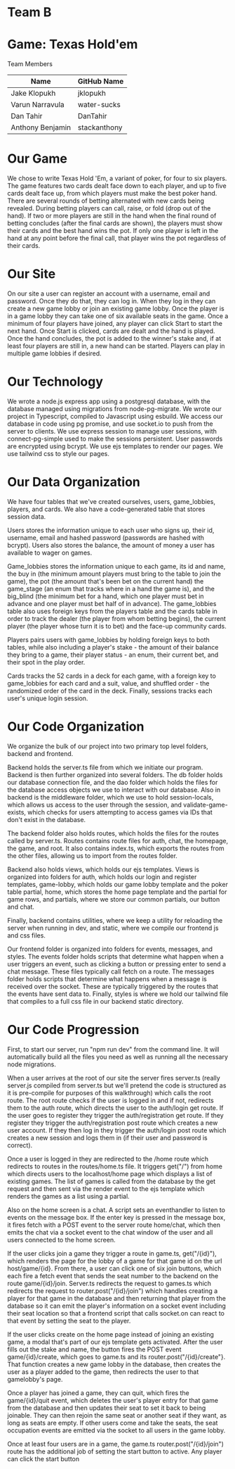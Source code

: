 # Team B

# Game: Texas Hold'em

Team Members

| Name             | GitHub Name  |
| ---------------- | ------------ |
| Jake Klopukh     | jklopukh     |
| Varun Narravula  | water-sucks  |
| Dan Tahir        | DanTahir     |
| Anthony Benjamin | stackanthony |

# Our Game

We chose to write Texas Hold 'Em, a variant of poker, for four to six players.
The game features two cards dealt face down to each player, and up to five cards
dealt face up, from which players must make the best poker hand. There are
several rounds of betting alternated with new cards being revealed. During
betting players can call, raise, or fold (drop out of the hand). If two or more
players are still in the hand when the final round of betting concludes (after
the final cards are shown), the players must show their cards and the best hand
wins the pot. If only one player is left in the hand at any point before the
final call, that player wins the pot regardless of their cards.

# Our Site

On our site a user can register an account with a username, email and password.
Once they do that, they can log in. When they log in they can create a new game
lobby or join an existing game lobby. Once the player is in a game lobby they
can take one of six available seats in the game. Once a minimum of four players
have joined, any player can click Start to start the next hand. Once Start is
clicked, cards are dealt and the hand is played. Once the hand concludes, the
pot is added to the winner's stake and, if at least four players are still in, a
new hand can be started. Players can play in multiple game lobbies if desired.

# Our Technology

We wrote a node.js express app using a postgresql database, with the database
managed using migrations from node-pg-migrate. We wrote our project in
Typescript, compiled to Javascript using esbuild. We access our database in code
using pg promise, and use socket.io to push from the server to clients. We use
express session to manage user sessions, with connect-pg-simple used to make the
sessions persistent. User passwords are encrypted using bcrypt. We use ejs
templates to render our pages. We use tailwind css to style our pages.

# Our Data Organization

We have four tables that we've created ourselves, users, game_lobbies, players,
and cards. We also have a code-generated table that stores session data.

Users stores the information unique to each user who signs up, their id,
username, email and hashed password (passwords are hashed with bcrypt). Users
also stores the balance, the amount of money a user has available to wager on
games.

Game_lobbies stores the information unique to each game, its id and name, the
buy in (the minimum amount players must bring to the table to join the game),
the pot (the amount that's been bet on the current hand) the game_stage (an enum
that tracks where in a hand the game is), and the big_blind (the minimum bet for
a hand, which one player must bet in advance and one player must bet half of in
advance). The game_lobbies table also uses foreign keys from the players table
and the cards table in order to track the dealer (the player from whom betting
begins), the current player (the player whose turn it is to bet) and the face-up
community cards.

Players pairs users with game_lobbies by holding foreign keys to both tables,
while also including a player's stake - the amount of their balance they bring
to a game, their player status - an enum, their current bet, and their spot in
the play order.

Cards tracks the 52 cards in a deck for each game, with a foreign key to
game_lobbies for each card and a suit, value, and shuffled order - the
randomized order of the card in the deck. Finally, sessions tracks each user's
unique login session.

# Our Code Organization

We organize the bulk of our project into two primary top level folders, backend
and frontend.

Backend holds the server.ts file from which we initiate our program. Backend is
then further organized into several folders. The db folder holds our database
connection file, and the dao folder which holds the files for the database
access objects we use to interact with our database. Also in backend is the
middleware folder, which we use to hold session-locals, which allows us access
to the user through the session, and validate-game-exists, which checks for
users attempting to access games via IDs that don't exist in the database.

The backend folder also holds routes, which holds the files for the routes
called by server.ts. Routes contains route files for auth, chat, the homepage,
the game, and root. It also contains index.ts, which exports the routes from the
other files, allowing us to import from the routes folder.

Backend also holds views, which holds our ejs templates. Views is organized into
folders for auth, which holds our login and register templates, game-lobby,
which holds our game lobby template and the poker table partial, home, which
stores the home page template and the partial for game rows, and partials, where
we store our common partials, our button and chat.

Finally, backend contains utilities, where we keep a utility for reloading the
server when running in dev, and static, where we compile our frontend js and css
files.

Our frontend folder is organized into folders for events, messages, and styles.
The events folder holds scripts that determine what happen when a user triggers
an event, such as clicking a button or pressing enter to send a chat message.
These files typically call fetch on a route. The messages folder holds scripts
that determine what happens when a message is received over the socket. These
are typically triggered by the routes that the events have sent data to.
Finally, styles is where we hold our tailwind file that compiles to a full css
file in our backend static directory.

# Our Code Progression

First, to start our server, run "npm run dev" from the command line. It will
automatically build all the files you need as well as running all the necessary
node migrations.

When a user arrives at the root of our site the server fires server.ts (really
server.js compiled from server.ts but we'll pretend the code is structured as it
is pre-compile for purposes of this walkthrough) which calls the root route. The
root route checks if the user is logged in and if not, redirects them to the
auth route, which directs the user to the auth/login get route. If the user goes
to register they trigger the auth/registration get route. If they register they
trigger the auth/registration post route which creates a new user account. If
they then log in they trigger the auth/login post route which creates a new
session and logs them in (if their user and password is correct).

Once a user is logged in they are redirected to the /home route which redirects
to routes in the routes/home.ts file. It triggers get("/") from home which
directs users to the localhost/home page which displays a list of existing
games. The list of games is called from the database by the get request and then
sent via the render event to the ejs template which renders the games as a list
using a partial.

Also on the home screen is a chat. A script sets an eventhandler to listen to
events on the message box. If the enter key is pressed in the message box, it
fires fetch with a POST event to the server route home/chat, which then emits
the chat via a socket event to the chat window of the user and all users
connected to the home screen.

If the user clicks join a game they trigger a route in game.ts, get("/{id}"),
which renders the page for the lobby of a game for that game id on the url
host/game/{id}. From there, a user can click one of six join buttons, which each
fire a fetch event that sends the seat number to the backend on the route
game/{id}/join. Server.ts redirects the request to games.ts which redirects the
request to router.post("/{id}/join") which handles creating a player for that
game in the database and then returning that player from the database so it can
emit the player's information on a socket event including their seat location so
that a frontend script that calls socket.on can react to that event by setting
the seat to the player.

If the user clicks create on the home page instead of joining an existing game,
a modal that's part of our ejs template gets activated. After the user fills out
the stake and name, the button fires the POST event game/{id}/create, which goes
to game.ts and its router.post("/{id}/create"}. That function creates a new game
lobby in the database, then creates the user as a player added to the game, then
redirects the user to that gamelobby's page.

Once a player has joined a game, they can quit, which fires the game/{id}/quit
event, which deletes the user's player entry for that game from the database and
then updates their seat to set it back to being joinable. They can then rejoin
the same seat or another seat if they want, as long as seats are empty. If other
users come and take the seats, the seat occupation events are emitted via the
socket to all users in the game lobby.

Once at least four users are in a game, the game.ts router.post("/{id}/join")
route has the additional job of setting the start button to active. Any player
can click the start button
